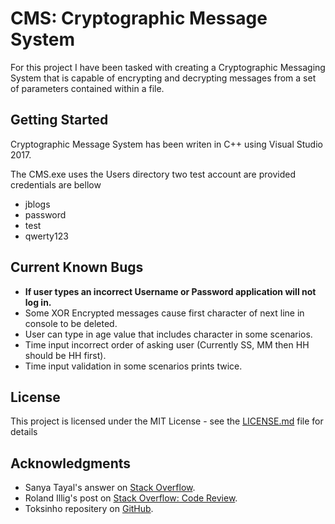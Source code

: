 # CMS: Cryptographic Message System
For this project I have been tasked with creating a Cryptographic Messaging System that is capable of encrypting and decrypting messages from a set of parameters contained within a file.

## Getting Started
Cryptographic Message System has been writen in C++ using Visual Studio 2017.

The CMS.exe uses the Users directory two test account are provided credentials are bellow

* jblogs
* password
* test
* qwerty123

## Current Known Bugs
* **If user types an incorrect Username or Password application will not log in.**
* Some XOR Encrypted messages cause first character of next line in console to be deleted.
* User can type in age value that includes character in some scenarios.
* Time input incorrect order of asking user (Currently SS, MM then HH should be HH first).
* Time input validation in some scenarios prints twice.

## License
This project is licensed under the MIT License - see the [LICENSE.md](docs/LICENSE.md) file for details

## Acknowledgments
* Sanya Tayal's answer on [Stack Overflow](https://stackoverflow.com/a/52168041).
* Roland Illig's post on [Stack Overflow: Code Review](https://codereview.stackexchange.com/questions/140341/simple-xor-file-encryption?fbclid=IwAR0iuulaGrBD-aOSc0o5eQsivvQsyt23xUN3U0bcQhpGJXbj-y-3sajcaME/).
* Toksinho repositery on [GitHub](https://github.com/toksinho/ROT13-ROT47_encoder_decoder/).
